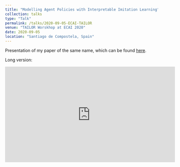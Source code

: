 ```yaml
---
title: "Modelling Agent Policies with Interpretable Imitation Learning"
collection: talks
type: "Talk"
permalink: /talks/2020-09-05-ECAI-TAILOR
venue: "TAILOR Worskhop at ECAI 2020"
date: 2020-09-05
location: "Santiago de Compostela, Spain"
---
```


Presentation of my paper of the same name, which can be found [here](https://tombewley.com/publication/I2L_abstract).

Long version:

<iframe width="560" height="315" src="https://www.youtube.com/embed/mM_a8k4250Y" frameborder="0" allow="accelerometer; autoplay; encrypted-media; gyroscope; picture-in-picture" allowfullscreen></iframe>